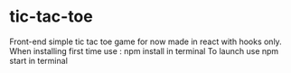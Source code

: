 # tic-tac-toe
Front-end simple tic tac toe game for now made in react with hooks only.
When installing first time use : npm install in terminal
To launch use npm start in terminal
